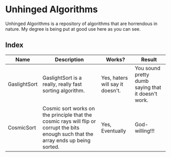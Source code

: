 # Unhinged Algorithms
Unhinged Algorithms is a repository of algorithms that are horrendous in nature. My degree is being put at good use here as you can see.

## Index

| Name          | Description                                     | Works?                          | Result                                            |
|---------------|-------------------------------------------------|---------------------------------|---------------------------------------------------|
| GaslightSort | GaslightSort is a really, really fast sorting algorithm. | Yes, haters will say it doesn't. | You sound pretty dumb saying that it doesn't work. |
| CosmicSort   | Cosmic sort works on the principle that the cosmic rays will flip or corrupt the bits enough such that the array ends up being sorted. | Yes, Eventually | God-willing!!! |
